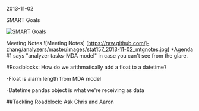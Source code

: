 2013-11-02

SMART Goals

![SMART Goals](https://raw.github.com/j-zhang/analyzers/master/images/stat157_2013-11-02_smartgoal_MDA_skeleton.jpg)

Meeting Notes
![Meeting Notes] (https://raw.github.com/j-zhang/analyzers/master/images/stat157_2013-11-02_mtgnotes.jpg)
*Agenda #1 says "analyzer tasks-MDA model" in case you can't see from the glare.


#Roadblocks:
How do we arithmatically add a float to a datetime?

-Float is alarm length from MDA model

-Datetime pandas object is what we're receiving as data

##Tackling Roadblock: 
Ask Chris and Aaron


